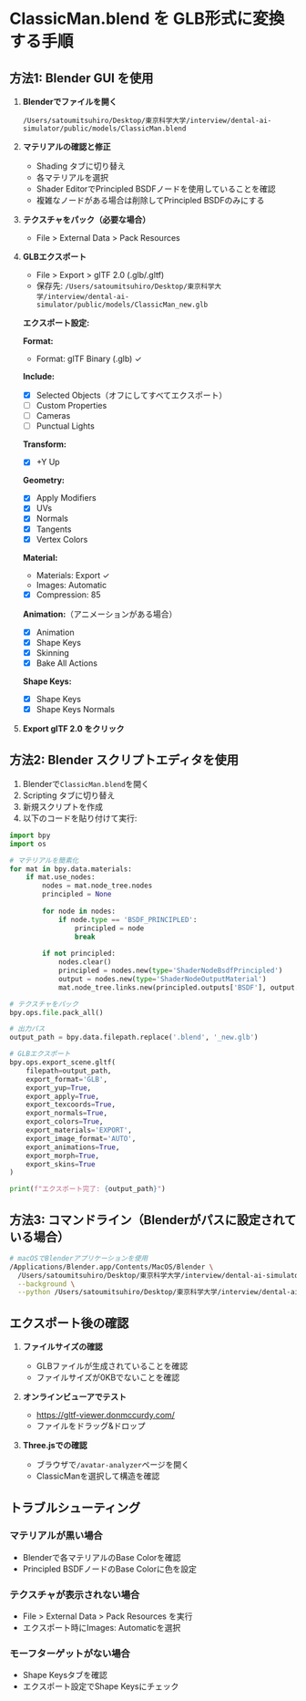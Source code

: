 # ClassicMan.blend を GLB形式に変換する手順

## 方法1: Blender GUI を使用

1. **Blenderでファイルを開く**
   ```
   /Users/satoumitsuhiro/Desktop/東京科学大学/interview/dental-ai-simulator/public/models/ClassicMan.blend
   ```

2. **マテリアルの確認と修正**
   - Shading タブに切り替え
   - 各マテリアルを選択
   - Shader EditorでPrincipled BSDFノードを使用していることを確認
   - 複雑なノードがある場合は削除してPrincipled BSDFのみにする

3. **テクスチャをパック（必要な場合）**
   - File > External Data > Pack Resources

4. **GLBエクスポート**
   - File > Export > glTF 2.0 (.glb/.gltf)
   - 保存先: `/Users/satoumitsuhiro/Desktop/東京科学大学/interview/dental-ai-simulator/public/models/ClassicMan_new.glb`
   
   **エクスポート設定:**
   
   **Format:**
   - Format: glTF Binary (.glb) ✓
   
   **Include:**
   - [x] Selected Objects（オフにしてすべてエクスポート）
   - [ ] Custom Properties
   - [ ] Cameras
   - [ ] Punctual Lights
   
   **Transform:**
   - [x] +Y Up
   
   **Geometry:**
   - [x] Apply Modifiers
   - [x] UVs
   - [x] Normals
   - [x] Tangents
   - [x] Vertex Colors
   
   **Material:**
   - Materials: Export ✓
   - Images: Automatic
   - [x] Compression: 85
   
   **Animation:**（アニメーションがある場合）
   - [x] Animation
   - [x] Shape Keys
   - [x] Skinning
   - [x] Bake All Actions
   
   **Shape Keys:**
   - [x] Shape Keys
   - [x] Shape Keys Normals

5. **Export glTF 2.0 をクリック**

## 方法2: Blender スクリプトエディタを使用

1. Blenderで`ClassicMan.blend`を開く
2. Scripting タブに切り替え
3. 新規スクリプトを作成
4. 以下のコードを貼り付けて実行:

```python
import bpy
import os

# マテリアルを簡素化
for mat in bpy.data.materials:
    if mat.use_nodes:
        nodes = mat.node_tree.nodes
        principled = None
        
        for node in nodes:
            if node.type == 'BSDF_PRINCIPLED':
                principled = node
                break
        
        if not principled:
            nodes.clear()
            principled = nodes.new(type='ShaderNodeBsdfPrincipled')
            output = nodes.new(type='ShaderNodeOutputMaterial')
            mat.node_tree.links.new(principled.outputs['BSDF'], output.inputs['Surface'])

# テクスチャをパック
bpy.ops.file.pack_all()

# 出力パス
output_path = bpy.data.filepath.replace('.blend', '_new.glb')

# GLBエクスポート
bpy.ops.export_scene.gltf(
    filepath=output_path,
    export_format='GLB',
    export_yup=True,
    export_apply=True,
    export_texcoords=True,
    export_normals=True,
    export_colors=True,
    export_materials='EXPORT',
    export_image_format='AUTO',
    export_animations=True,
    export_morph=True,
    export_skins=True
)

print(f"エクスポート完了: {output_path}")
```

## 方法3: コマンドライン（Blenderがパスに設定されている場合）

```bash
# macOSでBlenderアプリケーションを使用
/Applications/Blender.app/Contents/MacOS/Blender \
  /Users/satoumitsuhiro/Desktop/東京科学大学/interview/dental-ai-simulator/public/models/ClassicMan.blend \
  --background \
  --python /Users/satoumitsuhiro/Desktop/東京科学大学/interview/dental-ai-simulator/scripts/convert_blend_to_glb.py
```

## エクスポート後の確認

1. **ファイルサイズの確認**
   - GLBファイルが生成されていることを確認
   - ファイルサイズが0KBでないことを確認

2. **オンラインビューアでテスト**
   - https://gltf-viewer.donmccurdy.com/
   - ファイルをドラッグ&ドロップ

3. **Three.jsでの確認**
   - ブラウザで`/avatar-analyzer`ページを開く
   - ClassicManを選択して構造を確認

## トラブルシューティング

### マテリアルが黒い場合
- Blenderで各マテリアルのBase Colorを確認
- Principled BSDFノードのBase Colorに色を設定

### テクスチャが表示されない場合
- File > External Data > Pack Resources を実行
- エクスポート時にImages: Automaticを選択

### モーフターゲットがない場合
- Shape Keysタブを確認
- エクスポート設定でShape Keysにチェック